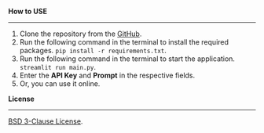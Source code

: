 **How to USE**
***

1. Clone the repository from the [GitHub](https://github.com/DaoChaShao/py-st-deepseek-api).
2. Run the following command in the terminal to install the required packages.
   `pip install -r requirements.txt`.
3. Run the following command in the terminal to start the application.
   `streamlit run main.py`.
4. Enter the **API Key** and **Prompt** in the respective fields.
5. Or, you can use it online.

**License**
***
[BSD 3-Clause License](LICENSE).